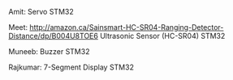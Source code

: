 Amit: 
Servo STM32

Meet: 
http://amazon.ca/Sainsmart-HC-SR04-Ranging-Detector-Distance/dp/B004U8TOE6
Ultrasonic Sensor (HC-SR04) STM32

Muneeb:
Buzzer STM32

Rajkumar:
7-Segment Display STM32
